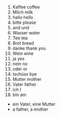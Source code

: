 1. Kaffee	coffee
1. Milch	milk
1. hallo	hello
1. bitte	please
1. and		und
1. Wasser	water
1. Tee		tea
1. Brot		bread
1. danke	thank you
1. Wein		wine
1. ja		yes
1. nein		no
1. oder		or
1. tschüss	bye
1. Mutter	mother
1. Vater	father
1. ich		I
1. bin		am
* ein Vater, eine Mutter
* a father, a mother
